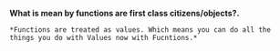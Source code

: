 **What is mean by functions are first class citizens/objects?.**

	*Functions are treated as values. Which means you can do all the things you do with Values now with Fucntions.*
